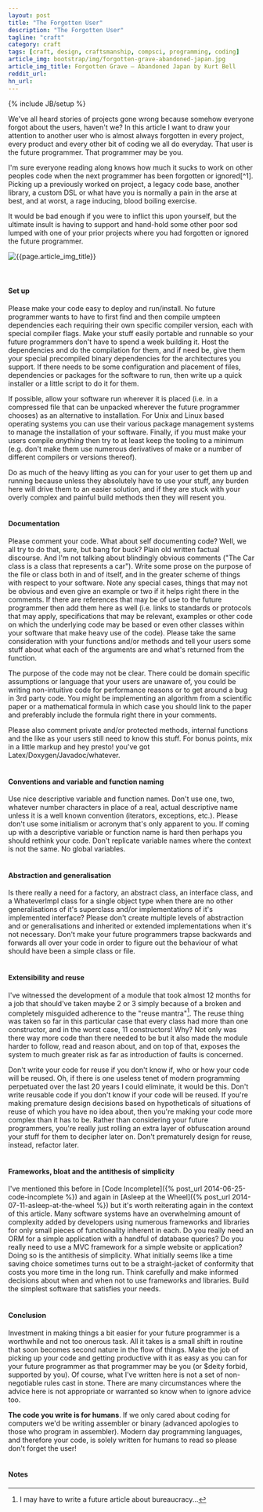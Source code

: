 ```yaml
---
layout: post
title: "The Forgotten User"
description: "The Forgotten User"
tagline: "craft"
category: craft
tags: [craft, design, craftsmanship, compsci, programming, coding]
article_img: bootstrap/img/forgotten-grave-abandoned-japan.jpg
article_img_title: Forgotten Grave – Abandoned Japan by Kurt Bell
reddit_url:
hn_url:
---
```

{% include JB/setup %}
<div class="intro">
<div class="intro-txt">
<p>
We've all heard stories of projects gone wrong because somehow everyone forgot about the users, haven't we? In this article I want to draw your attention to another user who is almost always forgotten in every project, every product and every other bit of coding we all do everyday. That user is the future programmer. That programmer may be you. 
</p>
<p>
I'm sure everyone reading along knows how much it sucks to work on other peoples code when the next programmer has been forgotten or ignored<span markdown="span">[^1]</span>. Picking up a previously worked on project, a legacy code base, another library, a custom DSL or what have you is normally a pain in the arse at best, and at worst, a rage inducing, blood boiling exercise.
</p>
<p>
It would be bad enough if you were to inflict this upon yourself, but the ultimate insult is having to support and hand-hold some other poor sod lumped with one of your prior projects where you had forgotten or ignored the future programmer.
</p>
</div>
<div class="intro-img-border">
<div class="intro-img-bevel">
<div class="intro-img">
<img class="article-image" title="{{page.article_img_title}}" src="{{ASSET_PATH}}/{{page.article_img}}"/>
</div>
</div>
</div>
</div>
<br/>
<br/>

#### Set up
Please make your code easy to deploy and run/install. No future programmer wants to have to first find and then compile umpteen dependencies each requiring their own specific compiler version, each with special compiler flags. Make your stuff easily portable and runnable so your future programmers don't have to spend a week building it. Host the dependencies and do the compilation for them, and if need be, give them your special precompiled binary dependencies for the architectures you support. If there needs to be some configuration and placement of files, dependencies or packages for the software to run, then write up a quick installer or a little script to do it for them. 

If possible, allow your software run wherever it is placed (i.e. in a compressed file that can be unpacked wherever the future programmer chooses) as an alternative to installation. For Unix and Linux based operating systems you can use their various package management systems to manage the installation of your software. Finally, if you must make your users compile _anything_ then try to at least keep the tooling to a minimum (e.g. don't make them use numerous derivatives of make or a number of different compilers or versions thereof). 

Do as much of the heavy lifting as you can for your user to get them up and running because unless they absolutely have to use your stuff, any burden here will drive them to an easier solution, and if they are stuck with your overly complex and painful build methods then they will resent you.
<br/>
<br/>

#### Documentation
Please comment your code. What about self documenting code? Well, we all try to do that, sure, but bang for buck? Plain old written factual discourse. And I'm not talking about blindingly obvious comments ("The Car class is a class that represents a car"). Write some prose on the purpose of the file or class both in and of itself, and in the greater scheme of things with respect to your software. Note any special cases, things that may not be obvious and even give an example or two if it helps right there in the comments. If there are references that may be of use to the future programmer then add them here as well (i.e. links to standards or protocols that may apply, specifications that may be relevant, examples or other code on which the underlying code may be based or even other classes within your software that make heavy use of the code). Please take the same consideration with your functions and/or methods and tell your users some stuff about what each of the arguments are and what's returned from the function. 

The purpose of the code may not be clear. There could be domain specific assumptions or language that your users are unaware of, you could be writing non-intuitive code for performance reasons or to get around a bug in 3rd party code. You might be implementing an algorithm from a scientific paper or a mathematical formula in which case you should link to the paper and preferably include the formula right there in your comments.

Please also comment private and/or protected methods, internal functions and the like as your users still need to know this stuff. For bonus points, mix in a little markup and hey presto! you've got Latex/Doxygen/Javadoc/whatever.
<br/>
<br/>

#### Conventions and variable and function naming
Use nice descriptive variable and function names. Don't use one, two, whatever number characters in place of a real, actual descriptive name unless it is a well known convention (iterators, exceptions, etc.). Please don't use some initialism or acronym that's only apparent to you. If coming up with a descriptive variable or function name is hard then perhaps you should rethink your code. Don't replicate variable names where the context is not the same. No global variables.
<br/>
<br/>

#### Abstraction and generalisation
Is there really a need for a factory, an abstract class, an interface class, and a WhateverImpl class for a single object type when there are no other generalisations of it's superclass and/or implementations of it's implemented interface? Please don't create multiple levels of abstraction and or generalisations and inherited or extended implementations when it's not necessary. Don't make your future programmers trapse backwards and forwards all over your code in order to figure out the behaviour of what should have been a simple class or file.
<br/>
<br/>

#### Extensibility and reuse
I've witnessed the development of a module that took almost 12 months for a job that should've taken maybe 2 or 3 simply because of a broken and completely misguided adherence to the "reuse mantra"[^2]. The reuse thing was taken so far in this particular case that every class had more than one constructor, and in the worst case, 11 constructors! Why? Not only was there way more code than there needed to be but it also made the module harder to follow, read and reason about, and on top of that, exposes the system to much greater risk as far as introduction of faults is concerned.

Don't write your code for reuse if you don't know if, who or how your code will be reused. Oh, if there is one useless tenet of modern programming perpetuated over the last 20 years I could eliminate, it would be this. Don't write reusable code if you don't know if your code will be reused. If you're making premature design decisions based on hypotheticals of situations of reuse of which you have no idea about, then you're making your code more complex than it has to be. Rather than considering your future programmers, you're really just rolling an extra layer of obfuscation around your stuff for them to decipher later on. Don't prematurely design for reuse, instead, refactor later.
<br/>
<br/>

#### Frameworks, bloat and the antithesis of simplicity
I've mentioned this before in [Code Incomplete]({% post_url 2014-06-25-code-incomplete %}) and again in [Asleep at the Wheel]({% post_url 2014-07-11-asleep-at-the-wheel %}) but it's worth reiterating again in the context of this article. Many software systems have an overwhelming amount of complexity added by developers using numerous frameworks and libraries for only small pieces of functionality inherent in each. Do you really need an ORM for a simple application with a handful of database queries? Do you really need to use a MVC framework for a simple website or application? Doing so is the antithesis of simplicity. What initially seems like a time saving choice sometimes turns out to be a straight-jacket of conformity that costs you more time in the long run. Think carefully and make informed decisions about when and when not to use frameworks and libraries. Build the simplest software that satisfies your needs.
<br/>
<br/>

#### Conclusion
Investment in making things a bit easier for your future programmer is a worthwhile and not too onerous task. All it takes is a small shift in routine that soon becomes second nature in the flow of things. Make the job of picking up your code and getting productive with it as easy as you can for your future programmer as that programmer may be you (or $deity forbid, supported by you). Of course, what I've written here is not a set of non-negotiable rules cast in stone. There are many circumstances where the advice here is not appropriate or warranted so know when to ignore advice too.

**The code you write is for humans**. If we only cared about coding for computers we'd be writing assembler or binary (advanced apologies to those who program in assembler). Modern day programming languages, and therefore your code, is solely written for humans to read so please don't forget the user!
<br/>
<br/>

#### Notes
[^1]: Ignored for whatever reason, whether that be accidental neglect or a deliberate trade-off.
[^2]: I may have to write a future article about bureaucracy...
